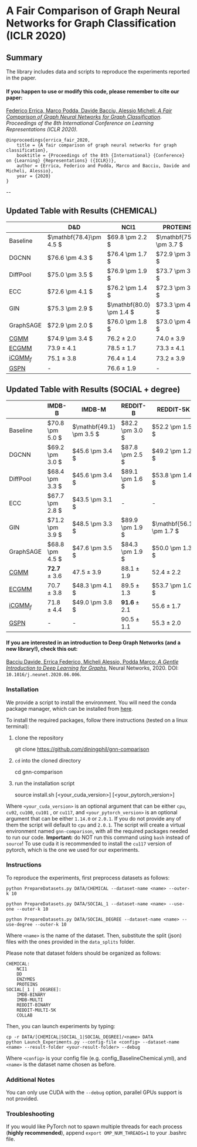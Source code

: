 # A Fair Comparison of Graph Neural Networks for Graph Classification (ICLR 2020)

## Summary

The library includes data and scripts to reproduce the experiments reported in the paper.

#### If you happen to use or modify this code, please remember to cite our paper:

[Federico Errica, Marco Podda, Davide Bacciu, Alessio Micheli: *A Fair Comparison of Graph Neural Networks for Graph Classification*](https://openreview.net/pdf?id=HygDF6NFPB). *Proceedings of the 8th International Conference on Learning Representations (ICLR 2020).*

    @inproceedings{errica_fair_2020,
	    title = {A fair comparison of graph neural networks for graph classification},
	    booktitle = {Proceedings of the 8th {International} {Conference} on {Learning} {Representations} ({ICLR})},
	    author = {Errica, Federico and Podda, Marco and Bacciu, Davide and Micheli, Alessio},
	    year = {2020}
    }
--

## Updated Table with Results (CHEMICAL)
|                             | D\&D           | NCI1            | PROTEINS        |
|-----------------------------|-------------------------|--------------------------|--------------------------|
| Baseline                    | $\mathbf{78.4}\pm 4.5 $ | $69.8 \pm 2.2 $          | $\mathbf{75.8} \pm 3.7 $ |
| DGCNN                       | $76.6 \pm 4.3 $         | $76.4 \pm 1.7 $          | $72.9 \pm 3.5 $          |
| DiffPool                    | $75.0 \pm 3.5 $         | $76.9 \pm 1.9 $          | $73.7 \pm 3.5 $          |
| ECC                         | $72.6 \pm 4.1 $         | $76.2 \pm 1.4 $          | $72.3 \pm 3.4 $          |
| GIN                         | $75.3 \pm 2.9 $         | $\mathbf{80.0} \pm 1.4 $ | $73.3 \pm 4.0 $          |
| GraphSAGE                   | $72.9 \pm 2.0 $         | $76.0 \pm 1.8 $          | $73.0 \pm 4.5 $          |
| [CGMM](https://www.jmlr.org/papers/volume21/19-470/19-470.pdf)              | $74.9 \pm 3.4 $         | $76.2 \pm 2.0$           | $74.0 \pm 3.9$           |
| [ECGMM](https://ieeexplore.ieee.org/document/9533430/)                      | $73.9 \pm4.1$           | $78.5 \pm 1.7$           | $73.3 \pm 4.1$           |
| [iCGMM<sub>*f*</sub>](https://proceedings.mlr.press/v162/castellana22a/castellana22a.pdf) | $75.1 \pm 3.8$          | $76.4 \pm1.4$            | $73.2 \pm 3.9$           |
| [GSPN](https://arxiv.org/pdf/2305.10544.pdf) | - | $76.6 \pm 1.9$ | - |
 
## Updated Table with Results (SOCIAL + degree)
|                             | IMDB-B         | IMDB-M          | REDDIT-B       | REDDIT-5K       | COLLAB         |
|-----------------------------|-------------------------|--------------------------|-------------------------|--------------------------|-------------------------|
| Baseline                   | $70.8 \pm 5.0 $         | $\mathbf{49.1} \pm 3.5 $ | $82.2 \pm 3.0 $         | $52.2 \pm 1.5 $          | $70.2 \pm 1.5 $         |
| DGCNN                      | $69.2 \pm 3.0 $         | $45.6 \pm 3.4 $          | $87.8 \pm 2.5 $         | $49.2 \pm 1.2 $          | $71.2 \pm 1.9 $         |
| DiffPool                   | $68.4 \pm 3.3 $         | $45.6 \pm 3.4 $          | $89.1 \pm 1.6 $         | $53.8 \pm 1.4 $          | $68.9 \pm 2.0 $         |
| ECC                        | $67.7 \pm 2.8 $         | $43.5 \pm 3.1 $          | -                       | -                        | -                       |
| GIN                        | $71.2 \pm 3.9 $         | $48.5 \pm 3.3 $          | $89.9 \pm 1.9 $         | $\mathbf{56.1} \pm 1.7 $ | $75.6 \pm 2.3 $         |
| GraphSAGE                  | $68.8 \pm 4.5 $         | $47.6 \pm 3.5 $          | $84.3 \pm 1.9 $         | $50.0 \pm 1.3 $          | $73.9 \pm 1.7 $         |
| [CGMM](https://www.jmlr.org/papers/volume21/19-470/19-470.pdf)                       | $\mathbf{72.7} \pm 3.6$          | $47.5 \pm 3.9$           | $88.1 \pm 1.9$          | $52.4 \pm 2.2$           | $77.32 \pm 2.2$         |
| [ECGMM](https://ieeexplore.ieee.org/document/9533430/)                      | $70.7 \pm 3.8$          | $48.3 \pm 4.1 $          | $89.5 \pm 1.3$          | $53.7 \pm 1.0 $          | $77.45 \pm 2.3$         |
| [iCGMM<sub>*f*</sub>](https://proceedings.mlr.press/v162/castellana22a/castellana22a.pdf)                | $71.8 \pm 4.4$          | $49.0 \pm 3.8 $          | $\mathbf{91.6} \pm 2.1$ | $55.6 \pm 1.7$           | $\mathbf{78.9} \pm 1.7$ |
| [GSPN](https://arxiv.org/pdf/2305.10544.pdf) | - | - | $90.5 \pm 1.1$ | $55.3 \pm 2.0$ |$78.1 \pm 2.5$ |


#### If you are interested in an introduction to Deep Graph Networks **(and a new library!)**, check this out:

[Bacciu Davide, Errica Federico, Micheli Alessio, Podda Marco: *A Gentle Introduction to Deep Learning for Graphs*](https://arxiv.org/abs/1912.12693), Neural Networks, 2020. DOI: `10.1016/j.neunet.2020.06.006`.


### Installation

We provide a script to install the environment. You will need the conda package manager, which can be installed from [here](https://www.anaconda.com/products/individual).

To install the required packages, follow there instructions (tested on a linux terminal):

1) clone the repository

    git clone https://github.com/diningphil/gnn-comparison

2) `cd` into the cloned directory

    cd gnn-comparison

3) run the installation script

    source install.sh [<your_cuda_version>] [<your_pytorch_version>]

Where `<your_cuda_version>` is an optional argument that can be either `cpu`, `cu92`, `cu100`, `cu101` , or `cu117`, and `<your_pytorch_version>` is an optional argument that can be either  `1.14.0` or `2.0.1`. If you do not provide any of them the script will default to `cpu` and `2.0.1`. The script will create a virtual environment named `gnn-comparison`, with all the required packages needed to run our code. **Important:** do NOT run this command using `bash` instead of `source`!
To use cuda it is recommended to install the `cu117` version of pytorch, which is the one we used for our experiments.


### Instructions

To reproduce the experiments, first preprocess datasets as follows:

`python PrepareDatasets.py DATA/CHEMICAL --dataset-name <name> --outer-k 10`

`python PrepareDatasets.py DATA/SOCIAL_1 --dataset-name <name> --use-one --outer-k 10`

`python PrepareDatasets.py DATA/SOCIAL_DEGREE --dataset-name <name> --use-degree --outer-k 10`

Where `<name>` is the name of the dataset. Then, substitute the split (json) files with the ones provided in the `data_splits` folder.

Please note that dataset folders should be organized as follows:

    CHEMICAL:
        NCI1
        DD
        ENZYMES
        PROTEINS
    SOCIAL[_1 | _DEGREE]:
        IMDB-BINARY
        IMDB-MULTI
        REDDIT-BINARY
        REDDIT-MULTI-5K
        COLLAB

Then, you can launch experiments by typing:

`cp -r DATA/[CHEMICAL|SOCIAL_1|SOCIAL_DEGREE]/<name> DATA` \
`python Launch_Experiments.py --config-file <config> --dataset-name <name> --result-folder <your-result-folder> --debug`

Where `<config>` is your config file (e.g. config_BaselineChemical.yml), and `<name>` is the dataset name chosen as before.

### Additional Notes

You can only use CUDA with the `--debug` option, parallel GPUs support is not provided.

### Troubleshooting

<!-- The installation of Pytorch Geometric depends on other libraries (torch_scatter, torch_cluster, torch_sparse) that have to be installed separately and before torch_geometric. Do not use pip install -r requirements.txt because it will not work. Please refer to the [official instructions](https://github.com/rusty1s/pytorch_geometric) to install the required libraries. -->

If you would like PyTorch not to spawn multiple threads for each process (**highly recommended**), append ``export OMP_NUM_THREADS=1`` to your .bashrc file.

